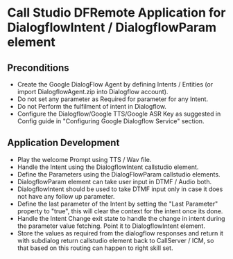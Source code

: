 # Call Studio DFRemote Application for DialogflowIntent / DialogflowParam element

## Preconditions
* Create the Google DialogFlow Agent by defining Intents / Entities (or import DialogflowAgent.zip into Dialogflow account).
* Do not set any parameter as Required for parameter for any Intent.
* Do not Perform the fulfilment of intent in Dialogflow.
* Configure the Dialogflow/Google TTS/Google ASR Key as suggested in Config guide in "Configuring Google Dialogflow Service" section.

## Application Development
* Play the welcome Prompt using TTS / Wav file.
* Handle the Intent using the DialogflowIntent callstudio element.
* Define the Parameters using the DialogFlowParam callstudio elements.
* DialogflowParam element can take user input in DTMF / Audio both.
* DialogflowIntent should be used to take DTMF input only in case it does not have any follow up parameter.
* Define the last parameter of the Intent by setting the "Last Parameter" property to "true", this will clear the context for the intent once its done.
* Handle the Intent Change exit state to handle the change in intent during the parameter value fetching. Point it to DialogflowIntent element.
* Store the values as required from the dialogflow responses and return it with subdialog return callstudio element back to CallServer / ICM, so that based on this routing can happen to right skill set.
